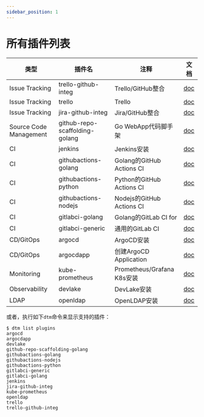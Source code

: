 ```yaml
---
sidebar_position: 1
---
```


# 所有插件列表

| 类型                    | 插件名                          | 注释                           | 文档                                   |
|------------------------|--------------------------------|--------------------------------|---------------------------------------|
| Issue Tracking         | trello-github-integ            | Trello/GitHub整合               | [doc](trello-github-integ)            |
| Issue Tracking         | trello                         | Trello                         | [doc](trello)                         |
| Issue Tracking         | jira-github-integ              | Jira/GitHub整合                 | [doc](jira-github-integ)              |
| Source Code Management | github-repo-scaffolding-golang | Go WebApp代码脚手架              | [doc](github-repo-scaffolding-golang) |
| CI                     | jenkins                        | Jenkins安装                     | [doc](jenkins)                        |
| CI                     | githubactions-golang           | Golang的GitHub Actions CI      | [doc](githubactions-golang)           |
| CI                     | githubactions-python           | Python的GitHub Actions CI      | [doc](githubactions-python)           |
| CI                     | githubactions-nodejs           | Nodejs的GitHub Actions CI      | [doc](githubactions-nodejs)           |
| CI                     | gitlabci-golang                | Golang的GitLab CI for           | [doc](gitlabci-golang)                |
| CI                     | gitlabci-generic               | 通用的GitLab CI                 | [doc](gitlabci-generic)               |
| CD/GitOps              | argocd                         | ArgoCD安装                      | [doc](argocd)                         |
| CD/GitOps              | argocdapp                      | 创建ArgoCD Application          | [doc](argocdapp)                      |
| Monitoring             | kube-prometheus                | Prometheus/Grafana K8s安装      | [doc](kube-prometheus)                |
| Observability          | devlake                        | DevLake安装                     | [doc](devlake)                        |
| LDAP                   | openldap                       | OpenLDAP安装                    | [doc](openldap)                       |

或者，执行如下`dtm`命令来显示支持的插件：

```shell
$ dtm list plugins
argocd
argocdapp
devlake
github-repo-scaffolding-golang
githubactions-golang
githubactions-nodejs
githubactions-python
gitlabci-generic
gitlabci-golang
jenkins
jira-github-integ
kube-prometheus
openldap
trello
trello-github-integ
```
